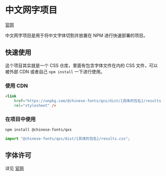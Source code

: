 # 中文网字项目

[官网](https://chinese-font.netlify.app/fonts/qxs)

中文网字项目是用于将中文字体切割并放置在 NPM 进行快速部署的项目。

## 快速使用

这个项目其实就是一个 CSS 仓库，里面有包含字体文件在内的 CSS 文件，可以被外部 CDN 或者自己 `npm install` 一下进行使用。

### 使用 CDN

```html
<link
    href="https://unpkg.com/@chinese-fonts/qxs/dist/{具体的包名}/results.css"
    rel="stylesheet" />
```

### 在项目中使用

```sh
npm install @chinese-fonts/qxs
```

```ts
import "@chinese-fonts/qxs/dist/{具体的包名}/results.css";
```

## 字体许可

详见 [官网](https://chinese-font.netlify.app/fonts/qxs)
